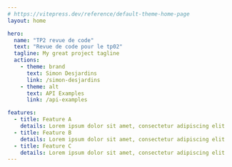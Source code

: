```yaml
---
# https://vitepress.dev/reference/default-theme-home-page
layout: home

hero:
  name: "TP2 revue de code"
  text: "Revue de code pour le tp02"
  tagline: My great project tagline
  actions:
    - theme: brand
      text: Simon Desjardins
      link: /simon-desjardins
    - theme: alt
      text: API Examples
      link: /api-examples

features:
  - title: Feature A
    details: Lorem ipsum dolor sit amet, consectetur adipiscing elit
  - title: Feature B
    details: Lorem ipsum dolor sit amet, consectetur adipiscing elit
  - title: Feature C
    details: Lorem ipsum dolor sit amet, consectetur adipiscing elit
---
```


